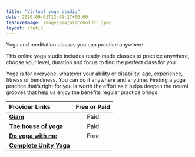```yaml
---
title: "Virtual yoga studio"
date: 2020-09-01T12:49:27+06:00
featureImage: images/ma/placeholder.jpeg
layout: static
---
```


Yoga and meditation classes you can practice anywhere

This online yoga studio includes ready-made classes to practice anywhere, choose your level, duration and focus to find the perfect class for you.

Yoga is for everyone, whatever your ability or disability, age, experience, fitness or bendiness. You can do it anywhere and anytime. Finding a yoga practice that’s right for you is worth the effort as it helps deepen the neural grooves that help us enjoy the benefits regular practice brings.

| Provider Links      | Free or Paid  |  
| :-----------          | :--------------:      |  
| [**Giam**](https://www.gaiam.com/pages/yoga-studio-app) | Paid | 
| [**The house of yoga**](https://thehouseofyoga.co.uk/online-yoga-classes/) | Paid | 
| [**Do yoga with me**](https://www.doyogawithme.com/) | Free | 
| [**Complete Unity Yoga**](https://completeunityyoga.com/) |  | 
  

<br/><br/>






